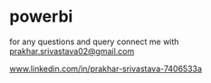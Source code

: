# powerbi
for any questions and query connect me with 
prakhar.srivastava02@gmail.com</br>



www.linkedin.com/in/prakhar-srivastava-7406533a
